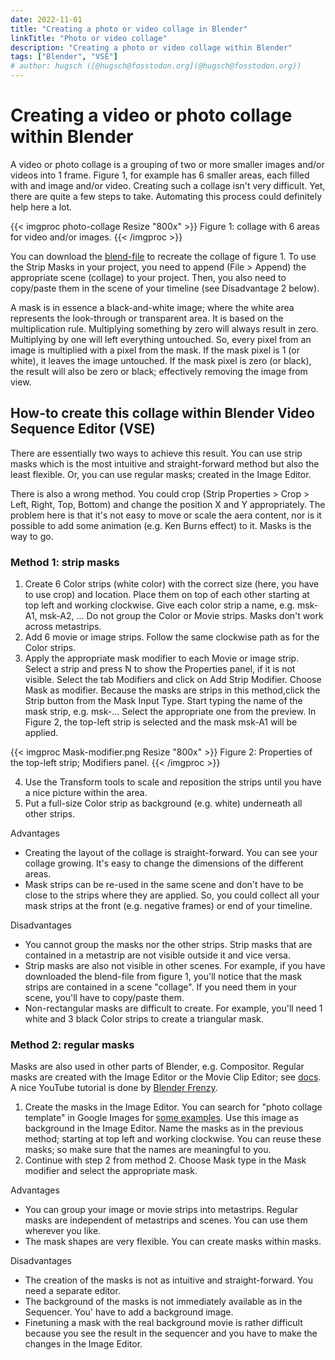 ```yaml
---
date: 2022-11-01
title: "Creating a photo or video collage in Blender"
linkTitle: "Photo or video collage"
description: "Creating a photo or video collage within Blender"
tags: ["Blender", "VSE"]
# author: hugsch ([@hugsch@fosstodon.org](@hugsch@fosstodon.org))
---
```


# Creating a video or photo collage within Blender

A video or photo collage is a grouping of two or more smaller images and/or videos into 1 frame. Figure 1, for example has 6 smaller areas, each filled with and image and/or video. Creating such a collage isn't very difficult. Yet, there are quite a few steps to take. Automating this process could definitely help here a lot.

{{< imgproc photo-collage Resize "800x" >}}
Figure 1: collage with 6 areas for video and/or images.
{{< /imgproc >}}

You can download the [blend-file](collage.blend) to recreate the collage of figure 1. To use the Strip Masks in your project, you need to append (File > Append) the appropriate scene (collage) to your project. Then, you also need to copy/paste them in the scene of your timeline (see Disadvantage 2 below).

A mask is in essence a black-and-white image; where the white area represents the look-through or transparent area. It is based on the multiplication rule. Multiplying something by zero will always result in zero. Multiplying by one will left everything untouched. So, every pixel from an image is multiplied with a pixel from the mask. If the mask pixel is 1 (or white), it leaves the image untouched. If the mask pixel is zero (or black), the result will also be zero or black; effectively removing the image from view.

## How-to create this collage within Blender Video Sequence Editor (VSE)

There are essentially two ways to achieve this result. You can use strip masks which is the most intuitive and straight-forward method but also the least flexible. Or, you can use regular masks; created in the Image Editor.

There is also a wrong method. You could crop (Strip Properties > Crop > Left, Right, Top, Bottom) and change the position X and Y appropriately. The problem here is that it's not easy to move or scale the aera content, nor is it possible to add some animation (e.g. Ken Burns effect) to it. Masks is the way to go.


### Method 1: strip masks

1. Create 6 Color strips (white color) with the correct size (here, you have to use crop) and location. Place them on top of each other starting at top left and working clockwise. Give each color strip a name, e.g. msk-A1, msk-A2, ...  Do not group the Color or Movie strips. Masks don't work across metastrips.
2. Add 6 movie or image strips. Follow the same clockwise path as for the Color strips.
3. Apply the appropriate mask modifier to each Movie or image strip. Select a strip and press N to show the Properties panel, if it is not visible. Select the tab Modifiers and click on Add Strip Modifier. Choose Mask as modifier. Because the masks are strips in this method,click the Strip button from the Mask Input Type. Start typing the name of the mask strip, e.g. msk-... Select the appropriate one from the preview. In Figure 2, the top-left strip is selected and the mask msk-A1 will be applied.

{{< imgproc Mask-modifier.png Resize "800x" >}}
Figure 2: Properties of the top-left strip; Modifiers panel.
{{< /imgproc >}}


4. Use the Transform tools to scale and reposition the strips until you have a nice picture within the area.
5. Put a full-size Color strip as background (e.g. white) underneath all other strips.

Advantages
* Creating the layout of the collage is straight-forward. You can see your collage growing. It's easy to change the dimensions of the different areas.
* Mask strips can be re-used in the same scene and don't have to be close to the strips where they are applied. So, you could collect all your mask strips at the front (e.g. negative frames) or end of your timeline.

Disadvantages
* You cannot group the masks nor the other strips. Strip masks that are contained in a metastrip are not visible outside it and vice versa.
* Strip masks are also not visible in other scenes. For example, if you have downloaded the blend-file from figure 1, you'll notice that the mask strips are contained in a scene "collage". If you need them in your scene, you'll have to copy/paste them.
* Non-rectangular masks are difficult to create. For example, you'll need 1 white and 3 black Color strips to create a triangular mask. 

### Method 2: regular masks

Masks are also used in other parts of Blender, e.g. Compositor. Regular masks are created with the Image Editor or the Movie Clip Editor; see [docs](https://docs.blender.org/manual/en/latest/movie_clip/masking/introduction.html). A nice YouTube tutorial is done by [Blender Frenzy](https://www.youtube.com/watch?v=ix8tmIdLRZg).

1. Create the masks in the Image Editor. You can search for "photo collage template" in Google Images for [some examples](https://img.freepik.com/free-vector/black-photo-frame-collage-template_23-2147871137.jpg). Use this image as background in the Image Editor. Name the masks as in the previous method; starting at top left and working clockwise. You can reuse these masks; so make sure that the names are meaningful to you.
3. Continue with step 2 from method 2. Choose Mask type in the Mask modifier and select the appropriate mask.

Advantages
* You can group your image or movie strips into metastrips. Regular masks are independent of metastrips and scenes. You can use them wherever you like.
* The mask shapes are very flexible. You can create masks within masks.

Disadvantages
* The creation of the masks is not as intuitive and straight-forward. You need a separate editor.
* The background of the masks is not immediately available as in the Sequencer. You' have to add a background image.
* Finetuning a mask with the real background movie is rather difficult because you see the result in the sequencer and you have to make the changes in the Image Editor.



